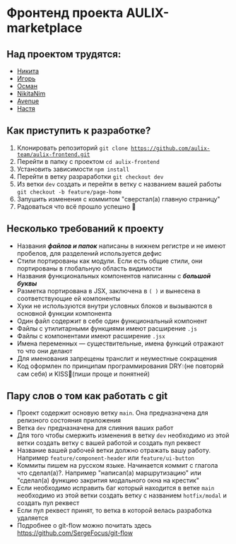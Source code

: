 # Фронтенд проекта AULIX-marketplace

## Над проектом трудятся:

 - [Никита](https://github.com/LAYT73)
 - [Игорь](https://github.com/Legend1796)
 - [Осман](https://github.com/k1nnyyY)
 - [NikitaNim](https://github.com/nimainikita)
 - [Avenue](https://github.com/AvenueWork)
 - [Настя](https://github.com/monresu)

## Как приступить к разработке?

  1. Клонировать репозиторий <code>git clone https://github.com/aulix-team/aulix-frontend.git</code>
  2. Перейти в папку с проектом  <code>cd aulix-frontend</code>
  3. Установить зависимости <code>npm install</code>
  4. Перейти в ветку разраработки <code>git checkout dev</code>
  5. Из ветки <code>dev</code> создать и перейти в ветку с названием вашей работы <code>git checkout -b feature/page-home</code>
  6. Запушить изменения с коммитом "сверстал(а) главную страницу"
  7. Радоваться что всё прошло успешно :tada:

## Несколько требований к проекту

  - Названия ***файлов и папок*** написаны в нижнем регистре и не имеют пробелов, для разделений используется дефис
  - Стили портированы как модули. Если есть общие стили, они портированы в глобальную область видимости
  - Названия функциональных компонентов написанны с ***большой буквы***
  - Разметка портирована в JSX, заключена в <code>( )</code> и вынесена в соответствующие ей компоненты
  - Хуки не используются внутри условных блоков и вызываются в основной функции компонента
  - Один файл содержит в себе один функциональный компонент
  - Файлы с утилитарными функциями имеют расширение <code>.js</code>
  - Файлы с компонентами имеют расширение <code>.jsx</code>
  - Имена переменных — существительные, имена функций отражают то что они делают
  - Для именования запрещены транслит и неуместные сокращения
  - Код оформлен по принципам программирования DRY:droplet:(не повторяй сам себя) и KISS:kiss:(пиши проще и понятней)


## Пару слов о том как работать с git

 - Проект содержит основую ветку <code>main</code>. Она предназначена для релизного состояния приложения
 - Ветка <code>dev</code> предназначена для слияния ваших работ
 - Для того чтобы смержить изменения в ветку <code>dev</code> необходимо из этой ветки создать ветку с вашей работой и создать пул реквест
 - Название вашей рабочей ветки должно отражать вашу работу. Например <code>feature/component-header</code> или <code>feature/ui-button</code>
 - Коммиты пишем на русском языке. Начинается коммит с глагола что сделал(а)?. Например "написал(а) маршрутизацию" или "сделал(а) функцию закрития модального окна на крестик"
 - Если необходимо исправить баг который находится в ветке <code>main</code> необходимо из этой ветки создать ветку с названием <code>hotfix/modal</code> и создать пул реквест
 - Если пул реквест принят, то ветка в которой велась разработка удаляется
 - Подробнее о git-flow можно почитать здесь https://github.com/SergeFocus/git-flow
